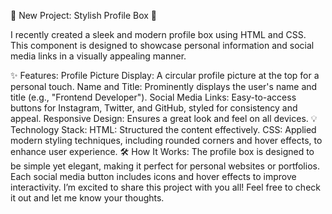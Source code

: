 🌟 New Project: Stylish Profile Box 🌟

I recently created a sleek and modern profile box using HTML and CSS. This component is designed to showcase personal information and social media links in a visually appealing manner.

✨ Features:
Profile Picture Display: A circular profile picture at the top for a personal touch.
Name and Title: Prominently displays the user's name and title (e.g., "Frontend Developer").
Social Media Links: Easy-to-access buttons for Instagram, Twitter, and GitHub, styled for consistency and appeal.
Responsive Design: Ensures a great look and feel on all devices.
💡 Technology Stack:
HTML: Structured the content effectively.
CSS: Applied modern styling techniques, including rounded corners and hover effects, to enhance user experience.
🛠️ How It Works:
The profile box is designed to be simple yet elegant, making it perfect for personal websites or portfolios.
Each social media button includes icons and hover effects to improve interactivity.
I’m excited to share this project with you all! Feel free to check it out and let me know your thoughts.
